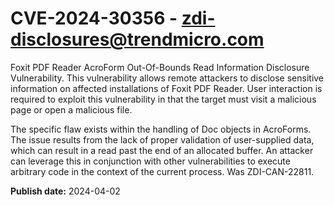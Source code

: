 # CVE-2024-30356 - zdi-disclosures@trendmicro.com

Foxit PDF Reader AcroForm Out-Of-Bounds Read Information Disclosure Vulnerability. This vulnerability allows remote attackers to disclose sensitive information on affected installations of Foxit PDF Reader. User interaction is required to exploit this vulnerability in that the target must visit a malicious page or open a malicious file.

The specific flaw exists within the handling of Doc objects in AcroForms. The issue results from the lack of proper validation of user-supplied data, which can result in a read past the end of an allocated buffer. An attacker can leverage this in conjunction with other vulnerabilities to execute arbitrary code in the context of the current process. Was ZDI-CAN-22811.

**Publish date:** 2024-04-02
